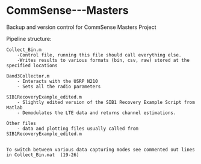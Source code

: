 # CommSense---Masters
Backup and version control for CommSense Masters Project


Pipeline structure:

	Collect_Bin.m   
		-Control file, running this file should call everything else.
		-Writes results to various formats (bin, csv, raw) stored at the specified locations
	
	Band3Collector.m
		- Interacts with the USRP N210
		- Sets all the radio parameters 
	
	SIB1RecoveryExample_edited.m 
		- Slightly edited version of the SIB1 Recovery Example Script from Matlab
		- Demodulates the LTE data and returns channel estimations.
		
	Other files
		- data and plotting files usually called from SIB1RecoveryExample_edited.m
	
	
	To switch between various data capturing modes see commented out lines in Collect_Bin.mat  (19-26)
